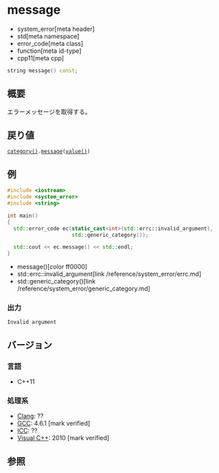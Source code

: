# message
* system_error[meta header]
* std[meta namespace]
* error_code[meta class]
* function[meta id-type]
* cpp11[meta cpp]

```cpp
string message() const;
```

## 概要
エラーメッセージを取得する。


## 戻り値
[`category()`](category.md)`.`[`message`](../error_category/message.md)`(`[`value()`](value.md)`)`


## 例
```cpp example
#include <iostream>
#include <system_error>
#include <string>

int main()
{
  std::error_code ec(static_cast<int>(std::errc::invalid_argument),
                     std::generic_category());

  std::cout << ec.message() << std::endl;
}
```
* message()[color ff0000]
* std::errc::invalid_argument[link /reference/system_error/errc.md]
* std::generic_category()[link /reference/system_error/generic_category.md]

### 出力
```
Invalid argument
```

## バージョン
### 言語
- C++11

### 処理系
- [Clang](/implementation.md#clang): ??
- [GCC](/implementation.md#gcc): 4.6.1 [mark verified]
- [ICC](/implementation.md#icc): ??
- [Visual C++](/implementation.md#visual_cpp): 2010 [mark verified]

## 参照


